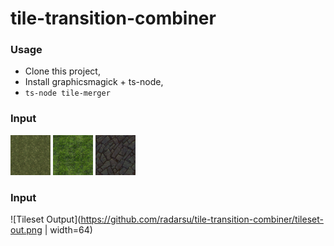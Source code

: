 # tile-transition-combiner

### Usage
- Clone this project,
- Install graphicsmagick + ts-node,
- `ts-node tile-merger`

### Input
<img src="./tiles/1.png" width="64" />
<img src="./tiles/2.png" width="64" />
<img src="./tiles/3.png" width="64" />

### Input
![Tileset Output](https://github.com/radarsu/tile-transition-combiner/tileset-out.png | width=64)
